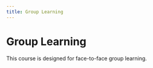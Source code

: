 ```yaml
---
title: Group Learning
---
```


# Group Learning

This course is designed for face-to-face group learning. 

